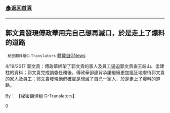 ###  [:house:返回首頁](https://github.com/ourhimalayas/txt)
---

## 郭文貴發現傅政華用完自己想再滅口，於是走上了爆料的道路
` 秘密翻译组G-Translators` [轉載自GNews](https://gnews.org/zh-hans/1116117/)

4/19/2017 郭文貴：傅政華綁架了郭文貴的家人及員工逼迫郭文貴查王歧山、孟建柱的資料；郭文貴完成調查任務後，傅政華卻違背承諾繼續更加瘋狂地虐待郭文貴的家人及員工；郭文貴發現他們確實是想滅了自己一家人，於是走上了爆料的道路。

By： 【秘密翻译组 G-Translators】

0
